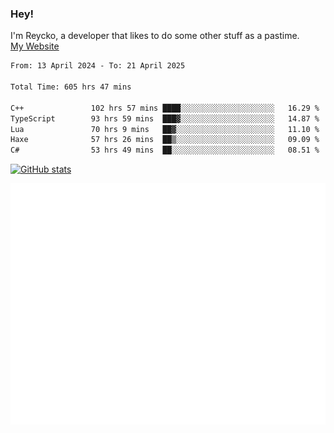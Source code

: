 ### Hey!
I'm Reycko, a developer that likes to do some other stuff as a pastime.  
[My Website](https://reycko.root.sx)

<!--START_SECTION:wakasection-->

```txt
From: 13 April 2024 - To: 21 April 2025

Total Time: 605 hrs 47 mins

C++               102 hrs 57 mins ████░░░░░░░░░░░░░░░░░░░░░   16.29 %
TypeScript        93 hrs 59 mins  ███▓░░░░░░░░░░░░░░░░░░░░░   14.87 %
Lua               70 hrs 9 mins   ██▓░░░░░░░░░░░░░░░░░░░░░░   11.10 %
Haxe              57 hrs 26 mins  ██▒░░░░░░░░░░░░░░░░░░░░░░   09.09 %
C#                53 hrs 49 mins  ██░░░░░░░░░░░░░░░░░░░░░░░   08.51 %
```

<!--END_SECTION:wakasection-->

[![GitHub stats](https://github-readme-stats.vercel.app/api?username=Reycko&show_icons=true&theme=dark&hide_title=true&count_private=true)](https://github.com/anuraghazra/github-readme-stats)

![Metrics](/github-metrics.svg)
